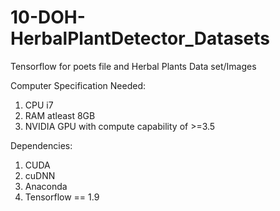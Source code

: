 # 10-DOH-HerbalPlantDetector_Datasets
Tensorflow for poets file and Herbal Plants Data set/Images

Computer Specification Needed:
1. CPU i7
2. RAM atleast 8GB
3. NVIDIA GPU with compute capability of >=3.5

Dependencies:
1. CUDA
2. cuDNN
3. Anaconda
4. Tensorflow == 1.9
